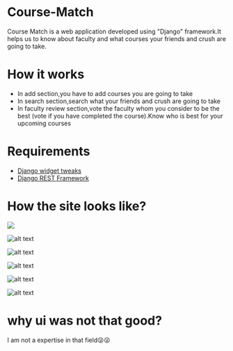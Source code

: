 # Course-Match

Course Match is a web application developed using "Django" framework.It helps us to know about faculty and what courses your friends and crush are going to take.

# How it works
* In add section,you have to add courses you are going to take
* In search section,search what your friends and crush are going to take
* In faculty review section,vote the faculty whom you consider to be the best (vote if you have completed the course).Know who is best for your upcoming courses

# Requirements
* [Django widget tweaks](https://pypi.org/project/django-widget-tweaks/)
* [Django REST Framework](https://pypi.org/project/djangorestframework/)

# How the site looks like?

<img src="https://github.com/likhith1542/Course-Match/blob/master/Screenshot%20(78).png">

![alt text](https://github.com/likhith1542/Course-Match/blob/master/Screenshot%20(79).png)

![alt text](https://github.com/likhith1542/Course-Match/blob/master/Screenshot%20(80).png)

![alt text](https://github.com/likhith1542/Course-Match/blob/master/Screenshot%20(81).png)

![alt text](https://github.com/likhith1542/Course-Match/blob/master/Screenshot%20(82).png)

![alt text](https://github.com/likhith1542/Course-Match/blob/master/Screenshot%20(83).png)

# why ui was not that good?
I am not a expertise in that field:stuck_out_tongue_winking_eye::stuck_out_tongue_winking_eye:

